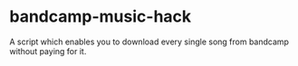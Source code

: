 # bandcamp-music-hack
A script which enables you to download every single song from bandcamp without paying for it.
